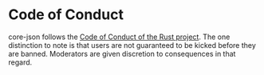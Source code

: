 # Code of Conduct

core-json follows the
[Code of Conduct of the Rust project](https://www.rust-lang.org/policies/code-of-conduct).
The one distinction to note is that users are not guaranteed to be kicked before
they are banned. Moderators are given discretion to consequences in that regard.
